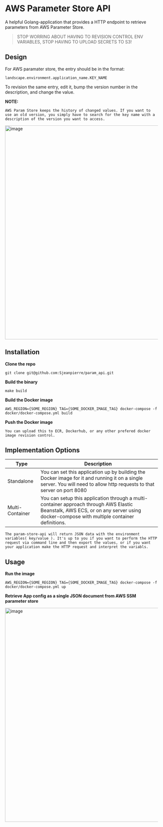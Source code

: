 # AWS Parameter Store API

A helpful Golang-application that provides a HTTP endpoint to retrieve parameters from AWS Parameter Store.

> STOP WORRING ABOUT HAVING TO REVISION CONTROL ENV VARIABLES, STOP HAVING TO UPLOAD SECRETS TO S3!

## Design

For AWS paramater store, the entry should be in the format:
```
landscape.environment.application_name.KEY_NAME
```

To revision the same entry, edit it, bump the version number in the description, and change the value. 

**NOTE:** 

`AWS Param Store keeps the history of changed values. If you want to use an old version, you simply have to search for the key name with a description of the version you want to access.`

<img width="702" alt="image" src="https://cloud.githubusercontent.com/assets/1714316/23956875/119c064a-095b-11e7-9396-6382b9d49bf4.png">

## Installation

**Clone the repo**

```
git clone git@github.com:Sjeanpierre/param_api.git
```

**Build the binary**

```
make build
```

**Build the Docker image**

```
AWS_REGION={SOME_REGION} TAG={SOME_DOCKER_IMAGE_TAG} docker-compose -f docker/docker-compose.yml build
```

**Push the Docker image**

`You can upload this to ECR, Dockerhub, or any other prefered docker image revision control.`

## Implementation Options

| Type  | Description |
| ------------- | ------------- |
| Standalone  | You can set this application up by building the Docker image for it and running it on a single server. You will need to allow http requests to that server on port 8080  |
| Multi-Container  | You can setup this application through a multi-container approach through AWS Elastic Beanstalk, AWS ECS, or on any server using docker-compose with multiple container definitions. |

`The param-store-api will return JSON data with the environment variables( key/value ). It's up to you if you want to perform the HTTP request via command line and then export the values, or if you want your application make the HTTP request and interpret the variabls.`

## Usage

**Run the image**

```
AWS_REGION={SOME_REGION} TAG={SOME_DOCKER_IMAGE_TAG} docker-compose -f docker/docker-compose.yml up
```

**Retrieve App config as a single JSON document from AWS SSM parameter store**

<img width="702" alt="image" src="https://cloud.githubusercontent.com/assets/673382/23838969/fa9e3f3a-0770-11e7-895c-9159af2cc37f.png">
